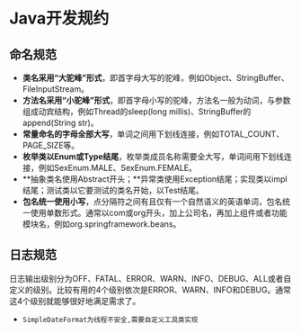 # 	Java开发规约

## 命名规范

- **类名采用“大驼峰”形式**，即首字母大写的驼峰，例如Object、StringBuffer、FileInputStream。
- **方法名采用“小驼峰”形式**，即首字母小写的驼峰，方法名一般为动词，与参数组成动宾结构，例如Thread的sleep(long millis)、StringBuffer的append(String str)。
- **常量命名的字母全部大写**，单词之间用下划线连接，例如TOTAL_COUNT、PAGE_SIZE等。
- **枚举类以Enum或Type结尾**，枚举类成员名称需要全大写，单词间用下划线连接，例如SexEnum.MALE、SexEnum.FEMALE。
- **抽象类名使用Abstract开头；**异常类使用Exception结尾；实现类以impl结尾；测试类以它要测试的类名开始，以Test结尾。
- **包名统一使用小写**，点分隔符之间有且仅有一个自然语义的英语单词，包名统一使用单数形式。通常以com或org开头，加上公司名，再加上组件或者功能模块名，例如org.springframework.beans。

## 日志规范

​	日志输出级别分为OFF、FATAL、ERROR、WARN、INFO、DEBUG、ALL或者自定义的级别。比较有用的4个级别依次是ERROR、WARN、INFO和DEBUG。通常这4个级别就能够很好地满足需求了。



- ```
  SimpleDateFormat为线程不安全,需要自定义工具类实现
  ```